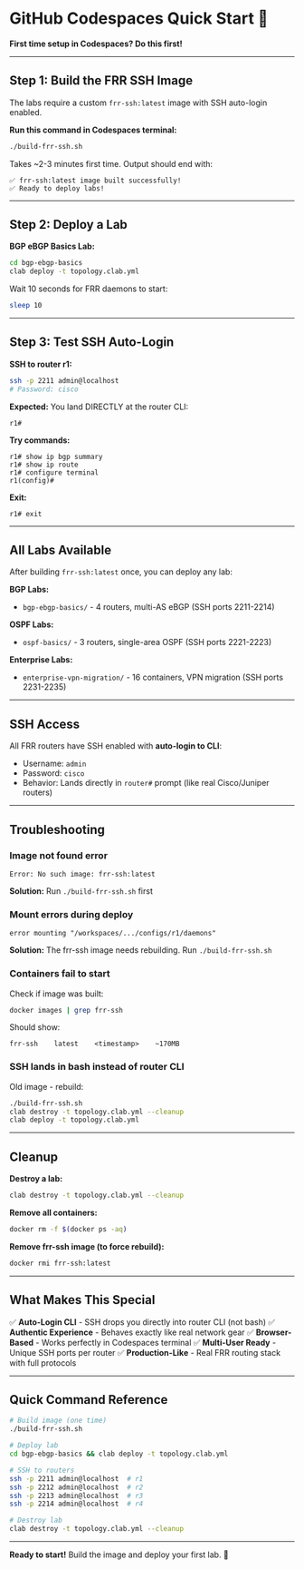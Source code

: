 # GitHub Codespaces Quick Start 🚀

**First time setup in Codespaces? Do this first!**

---

## Step 1: Build the FRR SSH Image

The labs require a custom `frr-ssh:latest` image with SSH auto-login enabled.

**Run this command in Codespaces terminal:**
```bash
./build-frr-ssh.sh
```

Takes ~2-3 minutes first time. Output should end with:
```
✅ frr-ssh:latest image built successfully!
✅ Ready to deploy labs!
```

---

## Step 2: Deploy a Lab

**BGP eBGP Basics Lab:**
```bash
cd bgp-ebgp-basics
clab deploy -t topology.clab.yml
```

Wait 10 seconds for FRR daemons to start:
```bash
sleep 10
```

---

## Step 3: Test SSH Auto-Login

**SSH to router r1:**
```bash
ssh -p 2211 admin@localhost
# Password: cisco
```

**Expected:** You land DIRECTLY at the router CLI:
```
r1#
```

**Try commands:**
```
r1# show ip bgp summary
r1# show ip route
r1# configure terminal
r1(config)#
```

**Exit:**
```
r1# exit
```

---

## All Labs Available

After building `frr-ssh:latest` once, you can deploy any lab:

**BGP Labs:**
- `bgp-ebgp-basics/` - 4 routers, multi-AS eBGP (SSH ports 2211-2214)

**OSPF Labs:**
- `ospf-basics/` - 3 routers, single-area OSPF (SSH ports 2221-2223)

**Enterprise Labs:**
- `enterprise-vpn-migration/` - 16 containers, VPN migration (SSH ports 2231-2235)

---

## SSH Access

All FRR routers have SSH enabled with **auto-login to CLI**:
- Username: `admin`
- Password: `cisco`
- Behavior: Lands directly in `router#` prompt (like real Cisco/Juniper routers)

---

## Troubleshooting

### Image not found error
```
Error: No such image: frr-ssh:latest
```

**Solution:** Run `./build-frr-ssh.sh` first

### Mount errors during deploy
```
error mounting "/workspaces/.../configs/r1/daemons"
```

**Solution:** The frr-ssh image needs rebuilding. Run `./build-frr-ssh.sh`

### Containers fail to start
Check if image was built:
```bash
docker images | grep frr-ssh
```

Should show:
```
frr-ssh    latest    <timestamp>    ~170MB
```

### SSH lands in bash instead of router CLI
Old image - rebuild:
```bash
./build-frr-ssh.sh
clab destroy -t topology.clab.yml --cleanup
clab deploy -t topology.clab.yml
```

---

## Cleanup

**Destroy a lab:**
```bash
clab destroy -t topology.clab.yml --cleanup
```

**Remove all containers:**
```bash
docker rm -f $(docker ps -aq)
```

**Remove frr-ssh image (to force rebuild):**
```bash
docker rmi frr-ssh:latest
```

---

## What Makes This Special

✅ **Auto-Login CLI** - SSH drops you directly into router CLI (not bash)
✅ **Authentic Experience** - Behaves exactly like real network gear
✅ **Browser-Based** - Works perfectly in Codespaces terminal
✅ **Multi-User Ready** - Unique SSH ports per router
✅ **Production-Like** - Real FRR routing stack with full protocols

---

## Quick Command Reference

```bash
# Build image (one time)
./build-frr-ssh.sh

# Deploy lab
cd bgp-ebgp-basics && clab deploy -t topology.clab.yml

# SSH to routers
ssh -p 2211 admin@localhost  # r1
ssh -p 2212 admin@localhost  # r2
ssh -p 2213 admin@localhost  # r3
ssh -p 2214 admin@localhost  # r4

# Destroy lab
clab destroy -t topology.clab.yml --cleanup
```

---

**Ready to start!** Build the image and deploy your first lab. 🎉
